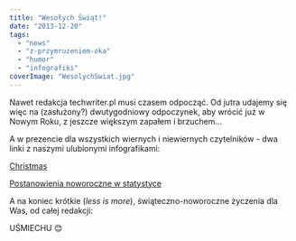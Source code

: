 ```yaml
---
title: "Wesołych Świąt!"
date: "2013-12-20"
tags:
  - "news"
  - "z-przymruzeniem-oka"
  - "humor"
  - "infografiki"
coverImage: "WesolychSwiat.jpg"
---
```


Nawet redakcja techwriter.pl musi czasem odpocząć. Od jutra udajemy się więc na
(zasłużony?) dwutygodniowy odpoczynek, aby wrócić już w Nowym Roku, z jeszcze
większym zapałem i brzuchem...

A w prezencie dla wszystkich wiernych i niewiernych czytelników - dwa linki z
naszymi ulubionymi infografikami:

[Christmas](https://www.pinterest.com/visualoop/christmas-infographics/)

[Postanowienia noworoczne w statystyce](http://visual.ly/most-common-and-most-commonly-broken-new-years-resolution)

A na koniec krótkie (_less is more_), świąteczno-noworoczne życzenia dla Was, od
całej redakcji:

UŚMIECHU 😊
